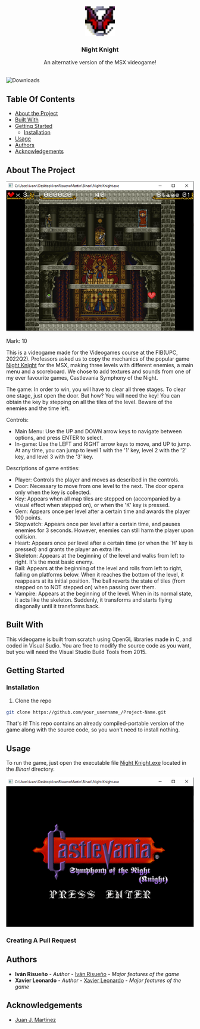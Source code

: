 <br/>
<p align="center">
  <a href="https://github.com/ivan-risueno/FIB-VJ-2DGame">
    <img src="imatges/logo.png" alt="Logo" width="80" height="80">
  </a>

  <h3 align="center">Night Knight</h3>

  <p align="center">
    An alternative version of the MSX videogame!
    <br/>
    <br/>
  </p>
</p>

![Downloads](https://img.shields.io/github/downloads/ivan-risueno/FIB-VJ-2DGame/total) 

## Table Of Contents

* [About the Project](#about-the-project)
* [Built With](#built-with)
* [Getting Started](#getting-started)
  * [Installation](#installation)
* [Usage](#usage)
* [Authors](#authors)
* [Acknowledgements](#acknowledgements)

## About The Project

![Screen Shot](imatges/level01.PNG)

Mark: 10

This is a videogame made for the Videogames course at the FIB(UPC, 2022Q2). Professors asked us to copy the mechanics of the popular game [Night Knight](https://www.usebox.net/jjm/night-knight/) for the MSX, making three levels with different enemies, a main menu and a scoreboard. We chose to add textures and sounds from one of my ever favourite games, Castlevania Symphony of the Night.

The game:
In order to win, you will have to clear all three stages. To clear one stage, just open the door. But how? You will need the key! You can obtain the key by stepping on all the tiles of the level. Beware of the enemies and the time left.

Controls:
- Main Menu: Use the UP and DOWN arrow keys to navigate between options, and press ENTER to select.
- In-game: Use the LEFT and RIGHT arrow keys to move, and UP to jump. At any time, you can jump to level 1 with the '1' key, level 2 with the '2' key, and level 3 with the '3' key.

Descriptions of game entities:
- Player: Controls the player and moves as described in the controls.
- Door: Necessary to move from one level to the next. The door opens only when the key is collected.
- Key: Appears when all map tiles are stepped on (accompanied by a visual effect when stepped on), or when the 'K' key is pressed.
- Gem: Appears once per level after a certain time and awards the player 100 points.
- Stopwatch: Appears once per level after a certain time, and pauses enemies for 3 seconds. However, enemies can still harm the player upon collision.
- Heart: Appears once per level after a certain time (or when the 'H' key is pressed) and grants the player an extra life.
- Skeleton: Appears at the beginning of the level and walks from left to right. It's the most basic enemy.
- Ball: Appears at the beginning of the level and rolls from left to right, falling on platforms below. When it reaches the bottom of the level, it reappears at its initial position. The ball reverts the state of tiles (from stepped on to NOT stepped on) when passing over them.
- Vampire: Appears at the beginning of the level. When in its normal state, it acts like the skeleton. Suddenly, it transforms and starts flying diagonally until it transforms back.

## Built With

This videogame is built from scratch using OpenGL libraries made in C, and coded in Visual Sudio. You are free to modify the source code as you want, but you will need the Visual Studio Build Tools from 2015.

## Getting Started


### Installation

1. Clone the repo

```sh
git clone https://github.com/your_username_/Project-Name.git
```
That's it! This repo contains an already compiled-portable version of the game along with the source code, so you won't need to install nothing.

## Usage

To run the game, just open the executable file [Night Knight.exe](https://github.com/ivan-risueno/FIB-VJ-2DGame/blob/main/Binari/Night%20Knight.exe) located in the _Binari_ directory.

![Screen Shot](imatges/splashscreen.PNG)

### Creating A Pull Request



## Authors

* **Iván Risueño** - *Author* - [Iván Risueño](https://github.com/ivan-risueno/) - *Major features of the game*
* **Xavier Leonardo** - *Author* - [Xavier Leonardo](https://github.com/Xasyo) - *Major features of the game*

## Acknowledgements

* [Juan J. Martínez](https://www.usebox.net/jjm/about/me/)
